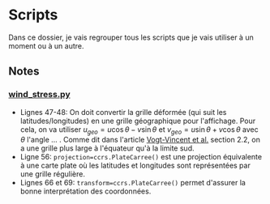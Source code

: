 # Scripts
Dans ce dossier, je vais regrouper tous les scripts que je vais utiliser à un moment ou à un autre.

## Notes
### [wind_stress.py](wind_stress.py)
- Lignes 47-48: On doit convertir la grille déformée (qui suit les latitudes/longitudes) en une grille géographique pour l'affichage. Pour cela, on va utiliser $u_{geo} = u \cos{\theta} - v \sin{\theta}$ et $v_{geo} = u \sin{\theta} + v \cos{\theta}$ avec $\theta$ l'angle ... . Comme dit dans l'article [Vogt-Vincent et al.](../bibliography/gmd-16-1163-2023.pdf) section 2.2, on a une grille plus large à l'équateur qu'à la limite sud.
- Ligne 56: `projection=ccrs.PlateCarree()` est une projection équivalente à une carte plate où les latitudes et longitudes sont représentées par une grille régulière.
- Lignes 66 et 69: `transform=ccrs.PlateCarree()` permet d'assurer la bonne interprétation des coordonnées.
